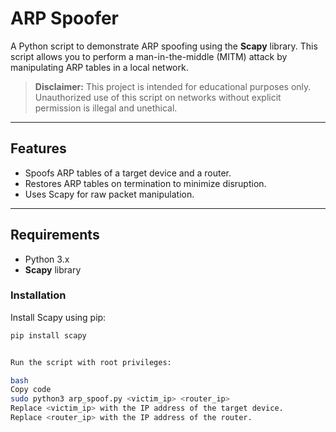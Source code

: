 # ARP Spoofer

A Python script to demonstrate ARP spoofing using the **Scapy** library. This script allows you to perform a man-in-the-middle (MITM) attack by manipulating ARP tables in a local network.

> **Disclaimer:** This project is intended for educational purposes only. Unauthorized use of this script on networks without explicit permission is illegal and unethical.

---

## Features
- Spoofs ARP tables of a target device and a router.
- Restores ARP tables on termination to minimize disruption.
- Uses Scapy for raw packet manipulation.

---

## Requirements
- Python 3.x
- **Scapy** library

### Installation
Install Scapy using pip:
```bash
pip install scapy


Run the script with root privileges:

bash
Copy code
sudo python3 arp_spoof.py <victim_ip> <router_ip>
Replace <victim_ip> with the IP address of the target device.
Replace <router_ip> with the IP address of the router.

